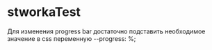 # stworkaTest

Для изменения progress bar достаточно подставить необходимое значение в css переменную --progress: %;
